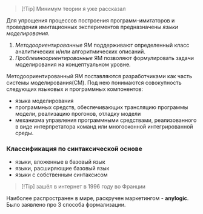 >[!Tip] Минимум теории я уже рассказал

Для упрощения процессов построения программ-имитаторов и проведения имитационных экспериментов предназначены *языки моделирования*.
1. *Методоориентированные* ЯМ поддерживают определенный класс аналитических и/или алгоритмических описаний.
2. *Проблемноориентированные* ЯМ позволяют формулировать задачи моделирования на концептуальном уровне.

Методоориентированный ЯМ поставляются разработчиками как часть системы моделирования(СМ). Под нею понимаются совокупность следующих языковых и программных компонентов:
- языка моделирования
- программных средств, обеспечивающих трансляцию программы модели, реализацию прогонов, отладку модели
- механизма управления программными средствами, реализованного в виде интерпретатора команд или многооконной интегрированной среды.

### Классификация по синтаксической основе
- языки, вложенные в базовый язык 
- языки, расширяющие базовый язык
- языки с собственным синтаксисом

>[!Tip] зашёл в интернет в 1996 году во Франции 

Наиболее распространен в мире, раскручен маркетингом - **anylogic**.
Было заявлено про 3 способа формализации.

